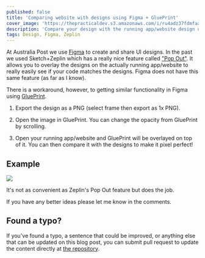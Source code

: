 ```yaml
---
published: false
title: 'Comparing website with designs using Figma + GluePrint'
cover_image: 'https://thepracticaldev.s3.amazonaws.com/i/ru4adz37fdmfaa0oig8u.png'
description: 'Compare your design with the running app/website design using Figma+GluePrint (an alternative to "Pop Out" in Zeplin)'
tags: Design, Figma, Zeplin
---
```


At Australia Post we use [Figma](https://www.figma.com/features/) to create and share UI designs. In the past we used Sketch+Zeplin which has a really nice feature called ["Pop Out"](https://support.zeplin.io/en/articles/1437093-comparing-app-website-with-designs-using-pop-out). It allows you to overlay the designs on the actually running app/website to really easily see if your code matches the designs. Figma does not have this same feature (as far as I know).

There is a workaround, however, to getting similar functionality in Figma using [GluePrint](http://glueprintapp.com/).

1. Export the design as a PNG (select frame then export as 1x PNG).

2. Open the image in GluePrint. You can change the opacity from GluePrint by scrolling.

3. Open your running app/website and GluePrint will be overlayed on top of it. You can then compare it with the designs to make it pixel perfect!

## Example

![](https://media.giphy.com/media/fqgrhd4447r8jbZ4H3/giphy.gif)

It's not as convenient as Zeplin's Pop Out feature but does the job.

If you have any better ideas please let me know in the comments.

## Found a typo?

If you've found a typo, a sentence that could be improved, or anything else that can be updated on this blog post, you can submit pull request to update the content directly at [the repository](https://github.com/BBlackwo/my-dev.to/blob/master/blog-posts/figma-pop-out/figma-pop-out.md).
